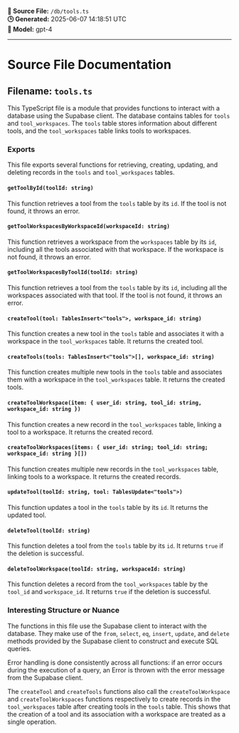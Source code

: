 **📄 Source File:** `/db/tools.ts`  
**🕒 Generated:** 2025-06-07 14:18:51 UTC  
**🤖 Model:** gpt-4

---

# Source File Documentation

## Filename: `tools.ts`

This TypeScript file is a module that provides functions to interact with a database using the Supabase client. The database contains tables for `tools` and `tool_workspaces`. The `tools` table stores information about different tools, and the `tool_workspaces` table links tools to workspaces.

### Exports

This file exports several functions for retrieving, creating, updating, and deleting records in the `tools` and `tool_workspaces` tables.

#### `getToolById(toolId: string)`

This function retrieves a tool from the `tools` table by its `id`. If the tool is not found, it throws an error.

#### `getToolWorkspacesByWorkspaceId(workspaceId: string)`

This function retrieves a workspace from the `workspaces` table by its `id`, including all the tools associated with that workspace. If the workspace is not found, it throws an error.

#### `getToolWorkspacesByToolId(toolId: string)`

This function retrieves a tool from the `tools` table by its `id`, including all the workspaces associated with that tool. If the tool is not found, it throws an error.

#### `createTool(tool: TablesInsert<"tools">, workspace_id: string)`

This function creates a new tool in the `tools` table and associates it with a workspace in the `tool_workspaces` table. It returns the created tool.

#### `createTools(tools: TablesInsert<"tools">[], workspace_id: string)`

This function creates multiple new tools in the `tools` table and associates them with a workspace in the `tool_workspaces` table. It returns the created tools.

#### `createToolWorkspace(item: { user_id: string, tool_id: string, workspace_id: string })`

This function creates a new record in the `tool_workspaces` table, linking a tool to a workspace. It returns the created record.

#### `createToolWorkspaces(items: { user_id: string; tool_id: string; workspace_id: string }[])`

This function creates multiple new records in the `tool_workspaces` table, linking tools to a workspace. It returns the created records.

#### `updateTool(toolId: string, tool: TablesUpdate<"tools">)`

This function updates a tool in the `tools` table by its `id`. It returns the updated tool.

#### `deleteTool(toolId: string)`

This function deletes a tool from the `tools` table by its `id`. It returns `true` if the deletion is successful.

#### `deleteToolWorkspace(toolId: string, workspaceId: string)`

This function deletes a record from the `tool_workspaces` table by the `tool_id` and `workspace_id`. It returns `true` if the deletion is successful.

### Interesting Structure or Nuance

The functions in this file use the Supabase client to interact with the database. They make use of the `from`, `select`, `eq`, `insert`, `update`, and `delete` methods provided by the Supabase client to construct and execute SQL queries.

Error handling is done consistently across all functions: if an error occurs during the execution of a query, an Error is thrown with the error message from the Supabase client.

The `createTool` and `createTools` functions also call the `createToolWorkspace` and `createToolWorkspaces` functions respectively to create records in the `tool_workspaces` table after creating tools in the `tools` table. This shows that the creation of a tool and its association with a workspace are treated as a single operation.